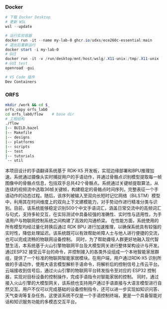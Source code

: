 ### Docker

```powershell
# 下载 Docker Desktop
# 更新 WSL
wsl --update

# 运行实验容器
docker run -it --name my-lab-0 ghcr.io/udxs/ece260c-essential:main
# 退出后重新运行
docker start -i my-lab-0
# GUI
docker run -it -v /run/desktop/mnt/host/wslg/.X11-unix:/tmp/.X11-unix ` -v /run/desktop/mnt/host/wslg:/mnt/wslg ` -e DISPLAY=:0 ` -e WAYLAND_DISPLAY=wayland-0 ` -e XDG_RUNTIME_DIR=/mnt/wslg/runtime-dir ` --name ece260c0 ghcr.io/udxs/ece260c-essential:main
# GUI test
openroad -gui

# VS Code 插件
Dev Containers
```

### ORFS

```bash
mkdir /work && cd $_
orfs_copy orfs_lab0
cd orfs_lab0/flow    # base dir
# 工程结构
./flow
|-- BUILD.bazel
|-- Makefile
|-- designs
|-- platforms
|-- scripts
|-- test
|-- tutorials
`-- util
```

本项目设计的手语翻译系统基于 RDK-X5 开发板，实现边缘部署和BPU推理加速。系统通过摄像头实时捕捉用户的手语动作，并通过骨骼点识别模型提取每一帧图像中的骨骼点信息，包括双手总共42个骨骼点。系统通过关键帧提取算法，从连续的视频流中选取36帧关键帧，构建稳定的骨骼点时间序列，完整表征一个手语动作的动态过程。随后，该序列被输入至双向长短时记忆网络（BiLSTM）模型中，利用其在时间维度上的双向上下文建模能力，对手势动作进行精准分类与识别。目前，该系统能够稳定识别500个中文手语词汇，涵盖日常交流中的高频词汇与句式，支持多轮交互，在实际测试中具备较强的准确性、实时性与适用性，为手语用户与物联网控制系统之间构建了高效的沟通桥梁。
在性能方面，系统使用的所有模型均经过量化转换后通过 RDK BPU 进行加速推理，以确保系统具有较强的实时性，降低处理延迟。该系统既可以有效帮助听障人士与他人进行便捷的交流，也可以完成流畅的物联网设备控制。
同时，为了帮助聋哑人群更好地融入现代智慧生活，本系统基于火山引擎物联网平台及大模型网关进行整体架构设计与开发。通过ESP32 接受云平台的命令，并控制接入的各类外设组成一个本地智能家居群组，提供了一个标准的物联网智能家居模块。在用户端，用户通过RDK-X5 识别所做的手语动作，使用大语言模型解析手语命令，将解析后的控制信号上传云平台。云端接收到信号后，通过火山引擎的物联网平台转发指令至对应的 ESP32 控制器，实现对目标设备的控制操作，完成手语指令对智能家居的控制。
同时，通过接入火山引擎的大模型网关，该系统也支持用户通过手语直接与大语言模型进行自然交互。用户不仅可以完成基础的设备控制指令，还可以进一步实现如知识问答、天气查询等复杂任务。这使该系统不仅是一个手语控制终端，更是一个具备智能对话和知识服务功能的多模态交互平台。

